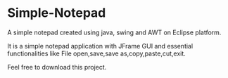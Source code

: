 # Simple-Notepad
A simple notepad created using java, swing  and AWT on Eclipse platform.

It is a simple notepad application with JFrame GUI and essential functionalities like File open,save,save as,copy,paste,cut,exit.

Feel free to download this project.
